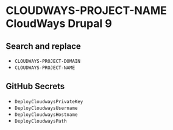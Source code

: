 # CLOUDWAYS-PROJECT-NAME CloudWays Drupal 9


## Search and replace

* `CLOUDWAYS-PROJECT-DOMAIN`
* `CLOUDWAYS-PROJECT-NAME`

## GitHub Secrets

* `DeployCloudwaysPrivateKey`
* `DeployCloudwaysUsername`
* `DeployCloudwaysHostname`
* `DeployCloudwaysPath`
